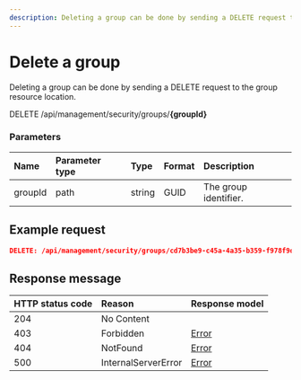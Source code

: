 ```yaml
---
description: Deleting a group can be done by sending a DELETE request to the group resource location
---
```


# Delete a group

Deleting a group can be done by sending a DELETE request to the group resource location. 

<span class="label label--delete">DELETE</span> /api/management/security/groups/**{groupId}**

### Parameters

| Name    | Parameter type | Type   | Format | Description           |
|:--------|:---------------|:-------|:-------|:----------------------|
| groupId | path           | string | GUID   | The group identifier. |

## Example request

```json
DELETE: /api/management/security/groups/cd7b3be9-c45a-4a35-b359-f978f9dbeb9a
```

## Response message

| HTTP status code | Reason              | Response model                   |
|:-----------------|:--------------------|:---------------------------------|
| 204              | No Content          |                                  |
| 403              | Forbidden           | [Error](/key-concepts/errors.md) |
| 404              | NotFound            | [Error](/key-concepts/errors.md) |
| 500              | InternalServerError | [Error](/key-concepts/errors.md) |